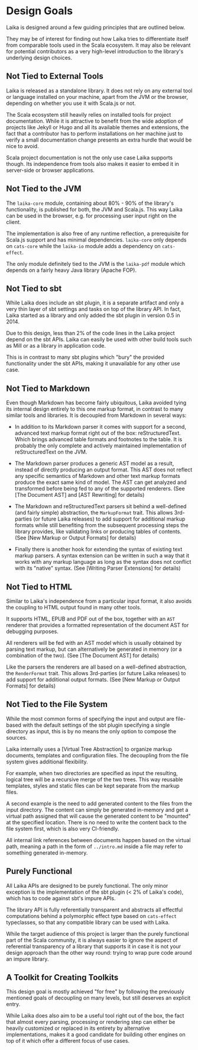 
Design Goals
============

Laika is designed around a few guiding principles that are outlined below.

They may be of interest for finding out how Laika tries to differentiate itself from comparable tools used in the
Scala ecosystem. 
It may also be relevant for potential contributors as a very high-level introduction to the library's 
underlying design choices.


Not Tied to External Tools
--------------------------

Laika is released as a standalone library.
It does not rely on any external tool or language installed on your machine, apart from the JVM or the browser,
depending on whether you use it with Scala.js or not.

The Scala ecosystem still heavily relies on installed tools for project documentation.
While it is attractive to benefit from the wide adoption of projects like Jekyll or Hugo and all its available
themes and extensions, the fact that a contributor has to perform installations on her machine just to verify
a small documentation change presents an extra hurdle that would be nice to avoid.

Scala project documentation is not the only use case Laika supports though.
Its independence from tools also makes it easier to embed it in server-side or browser applications.


Not Tied to the JVM
-------------------

The `laika-core` module, containing about 80% - 90% of the library's functionality, 
is published for both, the JVM and Scala.js.
This way Laika can be used in the browser, e.g. for processing user input right on the client.

The implementation is also free of any runtime reflection, a prerequisite for Scala.js support and has
minimal dependencies. 
`laika-core` only depends on `cats-core` while the `laika-io` module adds a dependency on `cats-effect`.

The only module definitely tied to the JVM is the `laika-pdf` module which depends on a fairly heavy Java library
(Apache FOP). 


Not Tied to sbt
---------------

While Laika does include an sbt plugin, it is a separate artifact and only a very thin layer
of sbt settings and tasks on top of the library API.
In fact, Laika started as a library and only added the sbt plugin in version 0.5 in 2014.

Due to this design, less than 2% of the code lines in the Laika project depend on the sbt APIs.
Laika can easily be used with other build tools such as Mill or as a library in application code.

This is in contrast to many sbt plugins which "bury" the provided functionality under the sbt APIs,
making it unavailable for any other use case.


Not Tied to Markdown
--------------------

Even though Markdown has become fairly ubiquitous, Laika avoided tying its internal design entirely to this one
markup format, in contrast to many similar tools and libraries.
It is decoupled from Markdown in several ways:

* In addition to its Markdown parser it comes with support for a second, 
  advanced text markup format right out of the box: reStructuredText.
  Which brings advanced table formats and footnotes to the table.
  It is probably the only complete and actively maintained implementation of reStructuredText on the JVM.
  
* The Markdown parser produces a generic AST model as a result, instead of directly producing an output format.
  This AST does not reflect any specific semantics of Markdown and other text markup formats produce the exact
  same kind of model. The AST can get analyzed and transformed before being fed to any of the supported
  renderers. (See [The Document AST] and [AST Rewriting] for details)
  
* The Markdown and reStructuredText parsers sit behind a well-defined (and fairly simple) abstraction, 
  the `MarkupFormat` trait. 
  This allows 3rd-parties (or future Laika releases) to add support for additional markup formats while
  still benefiting from the subsequent processing steps the library provides, like validating links or
  producing tables of contents. (See [New Markup or Output Formats] for details)
  
* Finally there is another hook for extending the syntax of existing text markup parsers. 
  A syntax extension can be written in such a way that it works with any markup language as long as the
  syntax does not conflict with its "native" syntax. (See [Writing Parser Extensions] for details)
 

Not Tied to HTML
----------------

Similar to Laika's independence from a particular input format, it also avoids the coupling to HTML output
found in many other tools.

It supports HTML, EPUB and PDF out of the box, together with an `AST` renderer that provides a formatted
representation of the document AST for debugging purposes.

All renderers will be fed with an AST model which is usually obtained by parsing text markup,
but can alternatively be generated in memory (or a combination of the two). (See [The Document AST] for details)

Like the parsers the renderers are all based on a well-defined abstraction, the `RenderFormat` trait.
This allows 3rd-parties (or future Laika releases) to add support for additional output formats.
(See [New Markup or Output Formats] for details) 


Not Tied to the File System
--------------------------- 

While the most common forms of specifying the input and output are file-based with the default
settings of the sbt plugin specifying a single directory as input, this is by no means the only option to compose 
the sources.
 
Laika internally uses a [Virtual Tree Abstraction] to organize markup documents, templates and configuration files.
The decoupling from the file system gives additional flexibility. 

For example, when two directories are specified as input the resulting, logical tree will be a recursive merge
of the two trees. 
This way reusable templates, styles and static files can be kept separate from the markup files.  

A second example is the need to add generated content to the files from the input directory.
The content can simply be generated in-memory and get a virtual path assigned that will cause the generated
content to be "mounted" at the specified location.
There is no need to write the content back to the file system first, which is also very CI-friendly.

All internal link references between documents happen based on the virtual path, 
meaning a path in the form of `../intro.md` inside a file may refer to something generated in-memory.


Purely Functional
-----------------

All Laika APIs are designed to be purely functional. 
The only minor exception is the implementation of the sbt plugin (< 2% of Laika's code), 
which has to code against sbt's impure APIs.

The library API is fully referentially transparent and abstracts all effectful computations behind a polymorphic
effect type based on `cats-effect` typeclasses, so that any compatible library can be used with Laika.

While the target audience of this project is larger than the purely functional part of the Scala community,
it is always easier to ignore the aspect of referential transparency of a library that supports it in
case it is not your design approach than the other way round: trying to wrap pure code around an impure library.


A Toolkit for Creating Toolkits
-------------------------------

This design goal is mostly achieved "for free" by following the previously mentioned goals of decoupling on many levels,
but still deserves an explicit entry.

While Laika does also aim to be a useful tool right out of the box, the fact that almost every parsing,
processing or rendering step can either be heavily customized or replaced in its entirety by alternative implementations,
makes it a good candidate for building other engines on top of it which offer a different focus of use cases. 
